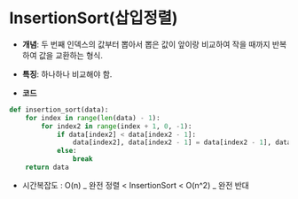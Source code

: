 # InsertionSort(삽입정렬)

- **개념**: 두 번째 인덱스의 값부터 뽑아서 뽑은 값이 앞이랑 비교하여 작을 때까지 반복하여 값을 교환하는 형식.

- **특징**: 하나하나 비교해야 함.

- **코드**
```python
def insertion_sort(data):
    for index in range(len(data) - 1):
        for index2 in range(index + 1, 0, -1):
            if data[index2] < data[index2 - 1]:
                data[index2], data[index2 - 1] = data[index2 - 1], data[index2]
            else:
                break
    return data
```

- 시간복잡도 : O(n) _ 완전 정렬 < InsertionSort < O(n^2) _ 완전 반대
